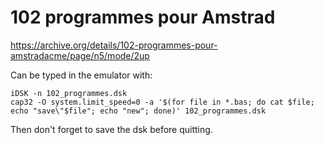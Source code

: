 # 102 programmes pour Amstrad

https://archive.org/details/102-programmes-pour-amstradacme/page/n5/mode/2up

Can be typed in the emulator with:

```
iDSK -n 102_programmes.dsk
cap32 -O system.limit_speed=0 -a '$(for file in *.bas; do cat $file; echo "save\"$file"; echo "new"; done)' 102_programmes.dsk
```

Then don't forget to save the dsk before quitting.
